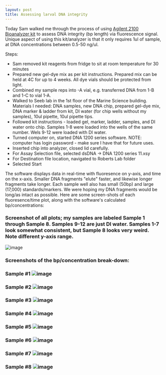 ```yaml
---
layout: post
title: Assessing larval DNA integrity 
--- 
```


Today Sam walked me through the process of using [Agilent 2100 Bioanalyzer kit](https://www.agilent.com/cs/library/usermanuals/Public/G2938-90024_DNA7500-12000_KG.pdf) to assess DNA integrity (bp length) via fluorescence signal.  Unique aspect of using this kit/analyzer is that it only requires 1ul of sample, at DNA concentrations between 0.5-50 ng/ul. 

Steps: 
  * Sam removed kit reagents from fridge to sit at room temperature for 30 minutes 
  * Prepared new gel-dye mix as per kit instructions.  Prepared mix can be held at 4C for up to 4 weeks. All dye vials should be protected from light.  
  * Combined my sample reps into -A vial, e.g. transferred DNA from 1-B and 1-C to vial 1-A.  
  * Walked to Seeb lab in the 1st floor of the Marine Science building.  Materials I needed: DNA samples, new DNA chip, prepared gel-dye mix, DNA marker & ladder from kit, DI water (for chip wells without my samples), 10ul pipette, 10ul pipette tips.  
  * Followed kit instructions - loaded gel, marker, ladder, samples, and DI water onto chip.  Samples 1-8 were loaded into the wells of the same number.  Wels 9-12 were loaded with DI water. 
  * Turned computer on, started DNA 1200 series software. NOTE: computer has login password - make sure I have that for future uses.  
  * Inserted chip into analyzer, closed lid carefully.  
  * For Assay Selection file, selected dsDNA -> DNA 1200 series 11.xsy
  * For Destination file location, navigated to Roberts Lab folder  
  * Selected Start 
  
The software displays data in real-time with fluoresence on y-axis, and time on the x-axis.  Smaller DNA fragments "elute" faster, and likewise longer fragments take longer. Each sample well also has small (50bp) and large (17,000) standards/markers. We were hoping my DNA fragments would be long/as intact as possible. Here are some screen-shots of each fluoresence/time plot, along with the software's calculated bp/concentrations: 

### Screenshot of all plots; my samples are labeled Sample 1 through Sample 8. Samples 9-12 are just DI water. Samples 1-7 look somewhat consistent, but Sample 8 looks very weird. Note different y-axis range.   
![image](https://user-images.githubusercontent.com/17264765/37440775-81b47870-27bb-11e8-859b-23f2838709a6.png)

### Screenshots of the bp/concentration break-down: 

### Sample #1     ![image](https://user-images.githubusercontent.com/17264765/37440648-ca9a7432-27ba-11e8-87d0-1ec2423679d4.png)

### Sample #2     ![image](https://user-images.githubusercontent.com/17264765/37440590-8691c092-27ba-11e8-9324-fd56d3e1d9da.png)

### Sample #3      ![image](https://user-images.githubusercontent.com/17264765/37440593-89db51a0-27ba-11e8-825d-3654e4f77dfd.png)

### Sample #4      ![image](https://user-images.githubusercontent.com/17264765/37440599-8cf36152-27ba-11e8-9667-0ad2c3c924f6.png)

### Sample #5     ![image](https://user-images.githubusercontent.com/17264765/37440602-91e9f432-27ba-11e8-9204-e0e77d37a40e.png)

### Sample #6      ![image](https://user-images.githubusercontent.com/17264765/37440607-9839024c-27ba-11e8-9e12-f412a25ac426.png)

### Sample #7      ![image](https://user-images.githubusercontent.com/17264765/37440615-9d040fce-27ba-11e8-9519-c49d843a7954.png)

### Sample #8      ![image](https://user-images.githubusercontent.com/17264765/37440620-a2d87d4a-27ba-11e8-853c-3c08d7f006cb.png)
